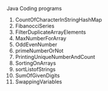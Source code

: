 Java Coding programs
1. CountOfCharacterInStringHashMap
2. FibanocciSeries
3. FilterDuplicateArrayElements
4. MaxNumberForArray
5. OddEvenNumber
6. primeNumberOrNot
7. PrintingUniqueNumberAndCount
8. SortingOnArrays
9. sortListofStrings
10. SumOfGivenDigits
11. SwappingVariables
